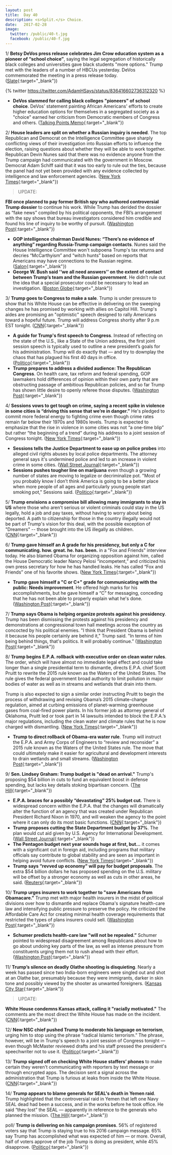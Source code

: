 ```yaml
---
layout: post
title:  Day 40
description: <s>Split.</s> Choice.
date:   2017-02-28
image:
  twitter: /public/40-t.jpg
  facebook: /public/40-f.jpg
---
```


1/ **Betsy DeVos press release celebrates Jim Crow education system as a pioneer of “school choice”**, saying the legal segregation of historically black colleges and universities gave black students "more options." Trump met with the leaders of a number of HBCUs yesterday. DeVos commemorated the meeting in a press release today. ([Slate](http://www.slate.com/blogs/the_slatest/2017/02/28/betsy_devos_press_release_praises_segregated_jim_crow_education_system.html){:target="_blank"})

{% twitter https://twitter.com/AdamHSays/status/836416602736312320 %}

* **DeVos slammed for calling black colleges "pioneers" of school choice**. DeVos' statement painting African Americans' efforts to create higher education options for themselves in a segregated society as a "choice" earned her criticism from Democratic members of Congress and others. ([Talking Points Memo](http://talkingpointsmemo.com/livewire/devos-slammed-for-linking-black-colleges-school-choice){:target="_blank"})

2/ **House leaders are split on whether a Russian inquiry is needed**. The top Republican and Democrat on the Intelligence Committee gave sharply conflicting views of their investigation into Russian efforts to influence the election, raising questions about whether they will be able to work together. Republican Devin Nunes said that there was no evidence anyone from the Trump campaign had communicated with the government in Moscow. Democrat Adam Schiff said that it was too early to rule out the ties, because the panel had not yet been provided with any evidence collected by intelligence and law enforcement agencies. ([New York Times](https://www.nytimes.com/2017/02/27/us/politics/russia-investigation-donald-trump.html){:target="_blank"})

> UPDATE:
>
**FBI once planned to pay former British spy who authored controversial Trump dossier** to continue his work. While Trump has derided the dossier as “fake news” compiled by his political opponents, the FBI’s arrangement with the spy shows that bureau investigators considered him credible and found his line of inquiry to be worthy of pursuit. ([Washington Post](https://www.washingtonpost.com/politics/fbi-once-planned-to-pay-former-british-spy-who-authored-controversial-trump-dossier/2017/02/28/896ab470-facc-11e6-9845-576c69081518_story.html){:target="_blank"})
>

* **GOP intelligence chairman David Nunes: “There’s no evidence of anything” regarding Russia-Trump campaign contacts**. Nunes said the House Intelligence Committee won't subpoena Trump's tax returns and decries “McCarthyism” and “witch hunts” based on reports that Americans may have connections to the Russian regime. ([Salon](https://www.salon.com/2017/02/27/gop-intelligence-chairman-theres-no-evidence-of-anything-regarding-russia-trump-campaign-contacts/){:target="_blank"})
* **George W. Bush said ‘‘we all need answers’’ on the extent of contact between Trump’s team and the Russian government**. He didn’t rule out the idea that a special prosecutor could be necessary to lead an investigation. ([Boston Globe](https://www.bostonglobe.com/news/nation/2017/02/27/george-bush-says-answers-needed-trump/DdjmD7rN19tO22bfAcqwZP/story.html){:target="_blank"})

3/ **Trump goes to Congress to make a sale**. Trump is under pressure to show that his White House can be effective in delivering on the sweeping changes he has promised by working with allies on Capitol Hill. Trump's aides are promising an "optimistic" speech designed to rally Americans toward a hopeful future. Trump will address Congress shortly after 9 p.m EST tonight. ([CNN](http://www.cnn.com/2017/02/28/politics/donald-trump-congress-speech/){:target="_blank"})

* **A guide for Trump's first speech to Congress**. Instead of reflecting on the state of the U.S., like a State of the Union address, the first joint session speech is typically used to outline a new president’s goals for his administration. Trump will do exactly that — and try to downplay the chaos that has plagued his first 40 days in office. ([Politico](http://www.politico.com/story/2017/02/trumps-first-speech-to-congress-235478){:target="_blank"})
* **Trump prepares to address a divided audience: The Republican Congress**. On health care, tax reform and federal spending, GOP lawmakers hold differences of opinion within their own party that are obstructing passage of ambitious Republican policies, and so far Trump has shown little desire to openly referee those disputes. ([Washington Post](https://www.washingtonpost.com/powerpost/trump-prepares-to-address-a-divided-audience-the-republican-congress/2017/02/28/183138ce-fced-11e6-8ebe-6e0dbe4f2bca_story.html){:target="_blank"})

4/ **Sessions vows to get tough on crime, saying a recent spike in violence in some cities is “driving this sense that we’re in danger.”** He's pledged to commit more federal energy to fighting crime even though crime rates remain far below their 1970s and 1980s levels. Trump is expected to emphasize that the rise in violence in some cities was not “a one-time blip” but rather “the beginning of a trend" during his address to a joint session of Congress tonight. ([New York Times](https://www.nytimes.com/2017/02/28/us/politics/jeff-sessions-crime.html){:target="_blank"})

* **Sessions tells the Justice Department to ease up on police probes** into alleged civil rights abuses by local police departments. The attorney general says it's undermined police and led to an increase in violent crime in some cities. ([Wall Street Journal](https://www.wsj.com/articles/sessions-says-justice-department-to-ease-up-on-police-probes-1488302882){:target="_blank"})
* **Sessions pushes tougher line on marijuana** even though a growing number of states are moving to legalize or decriminalize pot. "Most of you probably know I don’t think America is going to be a better place when more people of all ages and particularly young people start smoking pot," Sessions said. ([Politico](http://www.politico.com/blogs/under-the-radar/2017/02/jeff-sessions-marijuana-235461){:target="_blank"})

5/ **Trump envisions a compromise bill allowing many immigrants to stay in US** where those who aren't serious or violent criminals could stay in the US legally, hold a job and pay taxes, without having to worry about being deported. A path to citizenship for those in the country illegally would not be part of Trump's vision for this deal, with the possible exception of "Dreamers" -- those brought into the US illegally as children. ([CNN](http://www.cnn.com/2017/02/28/politics/trump-immigration-bill/index.html){:target="_blank"})

6/ **Trump gave himself an A grade for his presidency, but only a C for communicating. how. great. he. has. been.** in a "Fox and Friends" interview today. He also blamed Obama for organizing opposition against him, called the House Democratic leader Nancy Pelosi “incompetent,” and criticized his own press secretary for how he has handled leaks. He has called “Fox and Friends” one of his favorite shows. ([New York Times](https://www.nytimes.com/2017/02/28/us/politics/trump-address-joint-session-congress.html){:target="_blank"})

* **Trump gave himself a "C or C+" grade for communicating with the public: Needs improvement**. He offered high marks for his accomplishments, but he gave himself a “C” for messaging, conceding that he has not been able to properly explain what he's done. ([Washington Post](https://www.washingtonpost.com/news/post-politics/wp/2017/02/28/trump-grades-himself-on-communicating-with-the-public-needs-improvement/){:target="_blank"})

7/ **Trump says Obama is helping organize protests against his presidency**. Trump has been dismissing the protests against his presidency and demonstrations at congressional town hall meetings across the country as concocted by his political enemies. "I think that President Obama is behind it because his people certainly are behind it," Trump said. "In terms of him being behind things, that's politics. It will probably continue.” ([Washington Post](https://www.washingtonpost.com/news/post-politics/wp/2017/02/27/trump-says-obama-is-helping-to-organize-protests-against-his-presidency/){:target="_blank"})

8/ **Trump begins E.P.A. rollback with executive order on clean water rules**. The order, which will have almost no immediate legal effect and could take longer than a single presidential term to dismantle, directs E.P.A. chief Scott Pruitt to rewrite the 2015 rule known as the Waters of the United States. The rule gives the federal government broad authority to limit pollution in major bodies of water as well as in streams and wetlands that drain into them. 

Trump is also expected to sign a similar order instructing Pruitt to begin the process of withdrawing and revising Obama’s 2015 climate-change regulation, aimed at curbing emissions of planet-warming greenhouse gases from coal-fired power plants. In his former job as attorney general of Oklahoma, Pruitt led or took part in 14 lawsuits intended to block the E.P.A.’s major regulations, including the clean water and climate rules that he is now charged with dismantling. ([New York Times](https://www.nytimes.com/2017/02/28/us/politics/trump-epa-clean-water-climate-change.html){:target="_blank"})

* **Trump to direct rollback of Obama-era water rule**. Trump will instruct the E.P.A. and Army Corps of Engineers to “review and reconsider” a 2015 rule known as the Waters of the United States rule. The move that could ultimately make it easier for agricultural and development interests to drain wetlands and small streams. ([Washington Post](https://www.washingtonpost.com/news/energy-environment/wp/2017/02/27/trump-to-direct-rollback-of-obama-era-water-rule-tuesday/){:target="_blank"})

9/ **Sen. Lindsey Graham: Trump budget is "dead on arrival."** Trump's proposing $54 billion in cuts to fund an equivalent boost in defense spending, but lacks key details stoking bipartisan concern. ([The Hill](http://thehill.com/policy/finance/321576-gop-senator-trump-budget-dead-on-arrival){:target="_blank"})

* **E.P.A. braces for a possibly “devastating" 25% budget cut.** There is widespread concern within the E.P.A. that the changes will dramatically alter the function of an agency that was created under Republican President Richard Nixon in 1970, and will weaken the agency to the point where it can only do its most basic functions. ([CNN](http://www.cnn.com/2017/02/27/politics/epa-cuts-25-percent/index.html){:target="_blank"})
* **Trump proposes cutting the State Department budget by 37%**. The plan would cut aid given by U.S. Agency for International Development. ([Wall Street Journal](https://www.wsj.com/articles/white-house-proposes-cutting-state-department-budget-by-one-third-1488306999){:target="_blank"})
* **The Pentagon budget next year sounds huge at first, but…** it comes with a significant cut in foreign aid, including programs that military officials say contribute to global stability and are seen as important in helping avoid future conflicts. ([New York Times](https://www.nytimes.com/2017/02/27/us/politics/trump-foreign-military-spending-cuts-criticism.html){:target="_blank"})
* **Trump says “revved up economy" will pay for budget proposals**. The extra $54 billion dollars he has proposed spending on the U.S. military will be offset by a stronger economy as well as cuts in other areas, he said. ([Reuters](http://www.reuters.com/article/us-usa-trump-spending-idUSKBN16718E){:target="_blank"})

10/ **Trump urges insurers to work together to "save Americans from Obamacare.”** Trump met with major health insurers in the midst of political divisions over how to dismantle and replace Obama's signature health-care law and intensifying public pressure to preserve the policy. He criticized the Affordable Care Act for creating minimal health coverage requirements that restricted the types of plans insurers could sell. ([Washington Post](https://www.washingtonpost.com/news/wonk/wp/2017/02/27/trump-urges-insurers-to-work-together-to-save-americans-from-obamacare/){:target="_blank"})

* **Schumer predicts health-care law "will not be repealed.”** Schumer pointed to widespread disagreement among Republicans about how to go about undoing key parts of the law, as well as intense pressure from constituents urging them not to rush ahead with their effort. ([Washington Post](https://www.washingtonpost.com/news/powerpost/wp/2017/02/27/amid-gop-discord-schumer-predicts-health-care-law-will-not-be-repealed/){:target="_blank"})

11/ **Trump’s silence on deadly Olathe shooting is disquieting**. Nearly a week has passed since two India-born engineers were singled out and shot at an Olathe bar, presumably because they were immigrants, darker in skin tone and possibly viewed by the shooter as unwanted foreigners. ([Kansas City Star](http://www.kansascity.com/opinion/editorials/article135323049.html){:target="_blank"})

> UPDATE:
>
**White House condemns Kansas attack, calling it "racially motivated."** The comments are the most direct the White House has made on the incident. ([CNN](http://www.cnn.com/2017/02/28/politics/trump-white-house-kansas-racially-motivated/index.html){:target="_blank"})
>

12/ **New NSC chief pushed Trump to moderate his language on terrorism**, urging him to stop using the phrase "radical Islamic terrorism.” The phrase, however, will be in Trump's speech to a joint session of Congress tonight  — even though McMaster reviewed drafts and his staff pressed the president's speechwriter not to use it. ([Politico](http://www.politico.com/story/2017/02/mcmaster-trump-terrorism-speech-235476){:target="_blank"})

13/ **Trump signed off on checking White House staffers’ phones** to make certain they weren't communicating with reporters by text message or through encrypted apps. The decision sent a signal across the administration that Trump is furious at leaks from inside the White House. ([CNN](http://www.cnn.com/2017/02/27/politics/donald-trump-white-house-staffer-cell-phones-leaks/index.html){:target="_blank"})

14/ **Trump appears to blame generals for SEAL's death in Yemen raid**. Trump highlighted that the controversial raid in Yemen that left one Navy SEAL dead had been a success, and in the works before he took office. He said “they lost” the SEAL — apparently in reference to the generals who planned the mission. ([The Hill](http://thehill.com/policy/defense/321614-trump-appears-to-place-blame-on-generals-for-seal-killed-in-yemen-raid){:target="_blank"})

poll/ **Trump is delivering on his campaign promises**. 56% of registered voters say that Trump is staying true to his 2016 campaign message. 65% say Trump has accomplished what was expected of him — or more. Overall, half of voters approve of the job Trump is doing as president, while 45% disapprove. ([Politico](http://www.politico.com/story/2017/02/donald-trump-speech-poll-235457){:target="_blank"})
